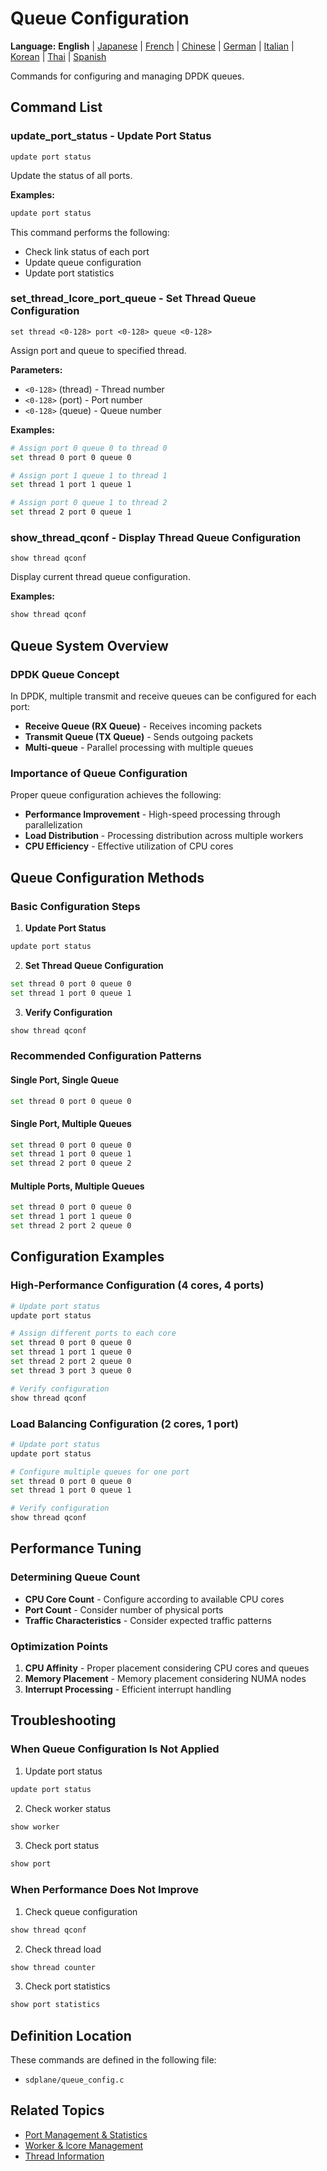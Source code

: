 # Queue Configuration

**Language:** **English** | [Japanese](ja/queue-configuration.md) | [French](fr/queue-configuration.md) | [Chinese](zh/queue-configuration.md) | [German](de/queue-configuration.md) | [Italian](it/queue-configuration.md) | [Korean](ko/queue-configuration.md) | [Thai](th/queue-configuration.md) | [Spanish](es/queue-configuration.md)

Commands for configuring and managing DPDK queues.

## Command List

### update_port_status - Update Port Status
```
update port status
```

Update the status of all ports.

**Examples:**
```bash
update port status
```

This command performs the following:
- Check link status of each port
- Update queue configuration
- Update port statistics

### set_thread_lcore_port_queue - Set Thread Queue Configuration
```
set thread <0-128> port <0-128> queue <0-128>
```

Assign port and queue to specified thread.

**Parameters:**
- `<0-128>` (thread) - Thread number
- `<0-128>` (port) - Port number
- `<0-128>` (queue) - Queue number

**Examples:**
```bash
# Assign port 0 queue 0 to thread 0
set thread 0 port 0 queue 0

# Assign port 1 queue 1 to thread 1
set thread 1 port 1 queue 1

# Assign port 0 queue 1 to thread 2
set thread 2 port 0 queue 1
```

### show_thread_qconf - Display Thread Queue Configuration
```
show thread qconf
```

Display current thread queue configuration.

**Examples:**
```bash
show thread qconf
```

## Queue System Overview

### DPDK Queue Concept
In DPDK, multiple transmit and receive queues can be configured for each port:

- **Receive Queue (RX Queue)** - Receives incoming packets
- **Transmit Queue (TX Queue)** - Sends outgoing packets
- **Multi-queue** - Parallel processing with multiple queues

### Importance of Queue Configuration
Proper queue configuration achieves the following:
- **Performance Improvement** - High-speed processing through parallelization
- **Load Distribution** - Processing distribution across multiple workers
- **CPU Efficiency** - Effective utilization of CPU cores

## Queue Configuration Methods

### Basic Configuration Steps
1. **Update Port Status**
```bash
update port status
```

2. **Set Thread Queue Configuration**
```bash
set thread 0 port 0 queue 0
set thread 1 port 0 queue 1
```

3. **Verify Configuration**
```bash
show thread qconf
```

### Recommended Configuration Patterns

#### Single Port, Single Queue
```bash
set thread 0 port 0 queue 0
```

#### Single Port, Multiple Queues
```bash
set thread 0 port 0 queue 0
set thread 1 port 0 queue 1
set thread 2 port 0 queue 2
```

#### Multiple Ports, Multiple Queues
```bash
set thread 0 port 0 queue 0
set thread 1 port 1 queue 0
set thread 2 port 2 queue 0
```

## Configuration Examples

### High-Performance Configuration (4 cores, 4 ports)
```bash
# Update port status
update port status

# Assign different ports to each core
set thread 0 port 0 queue 0
set thread 1 port 1 queue 0
set thread 2 port 2 queue 0
set thread 3 port 3 queue 0

# Verify configuration
show thread qconf
```

### Load Balancing Configuration (2 cores, 1 port)
```bash
# Update port status
update port status

# Configure multiple queues for one port
set thread 0 port 0 queue 0
set thread 1 port 0 queue 1

# Verify configuration
show thread qconf
```

## Performance Tuning

### Determining Queue Count
- **CPU Core Count** - Configure according to available CPU cores
- **Port Count** - Consider number of physical ports
- **Traffic Characteristics** - Consider expected traffic patterns

### Optimization Points
1. **CPU Affinity** - Proper placement considering CPU cores and queues
2. **Memory Placement** - Memory placement considering NUMA nodes
3. **Interrupt Processing** - Efficient interrupt handling

## Troubleshooting

### When Queue Configuration Is Not Applied
1. Update port status
```bash
update port status
```

2. Check worker status
```bash
show worker
```

3. Check port status
```bash
show port
```

### When Performance Does Not Improve
1. Check queue configuration
```bash
show thread qconf
```

2. Check thread load
```bash
show thread counter
```

3. Check port statistics
```bash
show port statistics
```

## Definition Location

These commands are defined in the following file:
- `sdplane/queue_config.c`

## Related Topics

- [Port Management & Statistics](port-management.md)
- [Worker & lcore Management](worker-management.md)
- [Thread Information](thread-information.md)